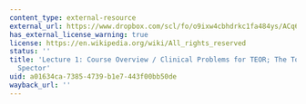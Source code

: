 ```yaml
---
content_type: external-resource
external_url: https://www.dropbox.com/scl/fo/o9ixw4cbhdrkc1fa484ys/ACq6DuYu5hFv7ao45rY8K1U/Lecture%20Recordings?dl=0&preview=24-9-5+2.787%2C+HST.535+Background+and+Introduction+%28Spector%29+Zoom.mp4&rlkey=u2rimyl1s7xeom33sli4jmryz&subfolder_nav_tracking=1
has_external_license_warning: true
license: https://en.wikipedia.org/wiki/All_rights_reserved
status: ''
title: 'Lecture 1: Course Overview / Clinical Problems for TEOR; The Toolbox by Prof.
  Spector'
uid: a01634ca-7385-4739-b1e7-443f00bb50de
wayback_url: ''
---
```

